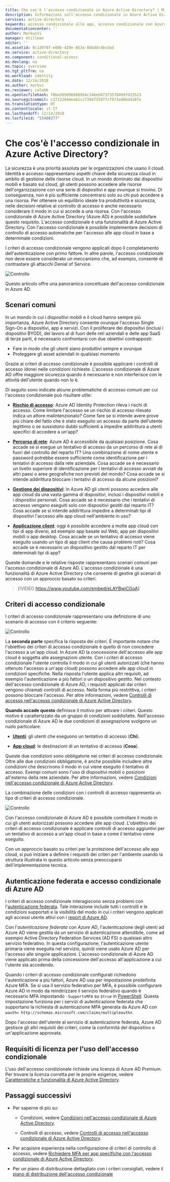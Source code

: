 ```yaml
---
title: Che cos'è l'accesso condizionale in Azure Active Directory? | Microsoft Docs
description: Informazioni sull'accesso condizionale in Azure Active Directory e su come permette di implementare decisioni di accesso automatiche basate non solo su chi tenta di accedere a una risorsa, ma anche al modo in cui si tenta di accedervi.
services: active-directory
keywords: accesso condizionale alle app, accesso condizionale con Azure AD, accesso sicuro alle risorse aziendali, criteri di accesso condizionale
documentationcenter: ''
author: MarkusVi
manager: mtillman
editor: ''
ms.assetid: 8c1d978f-e80b-420e-853a-8bbddc4bcdad
ms.service: active-directory
ms.component: conditional-access
ms.devlang: na
ms.topic: overview
ms.tgt_pltfrm: na
ms.workload: identity
ms.date: 12/14/2018
ms.author: markvi
ms.reviewer: calebb
ms.openlocfilehash: f0ba365096808954c24beb073f3570499fd23523
ms.sourcegitcommit: c37122644eab1cc739d735077cf971edb6d428fe
ms.translationtype: HT
ms.contentlocale: it-IT
ms.lasthandoff: 12/14/2018
ms.locfileid: "53408277"
---
```

# <a name="what-is-conditional-access-in-azure-active-directory"></a>Che cos'è l'accesso condizionale in Azure Active Directory?

La sicurezza è una priorità assoluta per le organizzazioni che usano il cloud. Identità e accesso rappresentano aspetti chiave della sicurezza cloud in ambito di gestione delle risorse cloud. In un mondo dominato dai dispositivi mobili e basato sul cloud, gli utenti possono accedere alle risorse dell'organizzazione con una serie di dispositivi e app ovunque si trovino. Di conseguenza, non è più sufficiente concentrarsi solo su chi può accedere a una risorsa. Per ottenere un equilibrio ideale tra produttività e sicurezza, nelle decisioni relative al controllo di accesso è anche necessario considerare il modo in cui si accede a una risorsa. Con l'accesso condizionale di Azure Active Directory (Azure AD) è possibile soddisfare questo requisito. L'accesso condizionale è una funzionalità di Azure Active Directory. Con l'accesso condizionale è possibile implementare decisioni di controllo di accesso automatiche per l'accesso alle app cloud in base a determinate condizioni. 

I criteri di accesso condizionale vengono applicati dopo il completamento dell'autenticazione con primo fattore. In altre parole, l'accesso condizionale non deve essere considerato un meccanismo che, ad esempio, consente di contrastare gli attacchi Denial of Service.  

![Controllo](./media/overview/81.png)

Questo articolo offre una panoramica concettuale dell'accesso condizionale in Azure AD.



## <a name="common-scenarios"></a>Scenari comuni

In un mondo in cui i dispositivi mobili e il cloud hanno sempre più importanza, Azure Active Directory consente ovunque l'accesso Single Sign-On a dispositivi, app e servizi. Con il proliferare dei dispositivi (inclusi i dispositivi BYOD), del lavoro al di fuori delle reti aziendali e delle app SaaS di terze parti, è necessario confrontarsi con due obiettivi contrapposti:

- Fare in modo che gli utenti siano produttivi sempre e ovunque
- Proteggere gli asset aziendali in qualsiasi momento

Grazie ai criteri di accesso condizionale è possibile applicare i controlli di accesso idonei nelle condizioni richieste. L'accesso condizionale di Azure AD offre maggiore sicurezza quando è necessario e non interferisce con le attività dell'utente quando non lo è. 

Di seguito sono indicate alcune problematiche di accesso comuni per cui l'accesso condizionale può risultare utile:



- **[Rischio di accesso](conditions.md#sign-in-risk)**: Azure AD Identity Protection rileva i rischi di accesso. Come limitare l'accesso se un rischio di accesso rilevato indica un attore malintenzionato? Come fare se si intende avere prove più chiare del fatto che è stato eseguito un accesso da parte dell'utente legittimo o se sussistono dubbi sufficienti a impedire addirittura a utenti specifici di accedere a un'app?  

- **[Percorso di rete](location-condition.md)**: Azure AD è accessibile da qualsiasi posizione. Cosa accade se si esegue un tentativo di accesso da un percorso di rete al di fuori del controllo del reparto IT? Una combinazione di nome utente e password potrebbe essere sufficiente come identificazione per i tentativi di accesso dalla rete aziendale. Cosa accade se è necessario un livello superiore di identificazione per i tentativi di accesso avviati da altri paesi o aree geografiche non previsti del mondo? Cosa accade se si intende addirittura bloccare i tentativi di accesso da alcune posizioni?  

- **[Gestione dei dispositivi](conditions.md#device-platforms)**: in Azure AD gli utenti possono accedere alle app cloud da una vasta gamma di dispositivi, inclusi i dispositivi mobili e i dispositivi personali. Cosa accade se è necessario che i tentativi di accesso vengano eseguiti solo con dispositivi gestiti dal reparto IT? Cosa accade se si intende addirittura impedire a determinati tipi di dispositivi l'accesso alle app cloud nell'ambiente in uso? 

- **[Applicazione client](conditions.md#client-apps)**: oggi è possibile accedere a molte app cloud con tipi di app diversi, ad esempio app basate sul Web, app per dispositivi mobili o app desktop. Cosa accade se un tentativo di accesso viene eseguito usando un tipo di app client che causa problemi noti? Cosa accade se è necessario un dispositivo gestito dal reparto IT per determinati tipi di app? 

Queste domande e le relative risposte rappresentano scenari comuni per l'accesso condizionale di Azure AD. L'accesso condizionale è una funzionalità di Azure Active Directory che consente di gestire gli scenari di accesso con un approccio basato su criteri.

  


> [!VIDEO https://www.youtube.com/embed/eLAYBwjCGoA]


## <a name="conditional-access-policies"></a>Criteri di accesso condizionale

I criteri di accesso condizionale rappresentano una definizione di uno scenario di accesso con il criterio seguente:

![Controllo](./media/overview/10.png)

La **seconda parte** specifica la risposta dei criteri. È importante notare che l'obiettivo dei criteri di accesso condizionale è quello di non concedere l'accesso a un'app cloud. In Azure AD la concessione dell'accesso alle app cloud è soggetta alle assegnazioni utente. Con i criteri di accesso condizionale l'utente controlla il modo in cui gli utenti autorizzati (che hanno ottenuto l'accesso a un'app cloud) possono accedere alle app cloud in condizioni specifiche. Nella risposta l'utente applica altri requisiti, ad esempio l'autenticazione a più fattori o un dispositivo gestito. Nel contesto dell'accesso condizionale di Azure AD, i requisiti applicati dai criteri vengono chiamati controlli di accesso. Nella forma più restrittiva, i criteri possono bloccare l'accesso. Per altre informazioni, vedere [Controlli di accesso nell'accesso condizionale di Azure Active Directory](controls.md).
     

**Quando accade questo** definisce il motivo per attivare i criteri. Questo motivo è caratterizzato da un gruppo di condizioni soddisfatte. Nell'accesso condizionale di Azure AD le due condizioni di assegnazione svolgono un ruolo particolare:

- **[Utenti](conditions.md#users-and-groups)**: gli utenti che eseguono un tentativo di accesso (**Chi**). 

- **[App cloud](conditions.md#cloud-apps)**: le destinazioni di un tentativo di accesso (**Cosa**).    

Queste due condizioni sono obbligatorie nei criteri di accesso condizionale. Oltre alle due condizioni obbligatorie, è anche possibile includere altre condizioni che descrivono il modo in cui viene eseguito il tentativo di accesso. Esempi comuni sono l'uso di dispositivi mobili o posizioni all'esterno della rete aziendale. Per altre informazioni, vedere [Condizioni nell'accesso condizionale di Azure Active Directory](conditions.md).   

La combinazione delle condizioni con i controlli di accesso rappresenta un tipo di criteri di accesso condizionale. 

![Controllo](./media/overview/51.png)

Con l'accesso condizionale di Azure AD è possibile controllare il modo in cui gli utenti autorizzati possono accedere alle app cloud. L'obiettivo dei criteri di accesso condizionale è applicare controlli di accesso aggiuntivi per un tentativo di accesso a un'app cloud in base a come il tentativo viene eseguito.

Con un approccio basato su criteri per la protezione dell'accesso alle app cloud, si può iniziare a definire i requisiti dei criteri per l'ambiente usando la struttura illustrata in questo articolo senza preoccuparsi dell'implementazione tecnica. 


## <a name="azure-ad-conditional-access-and-federated-authentication"></a>Autenticazione federata e accesso condizionale di Azure AD

I criteri di accesso condizionale interagiscono senza problemi con l'[autenticazione federata](../../security/azure-ad-choose-authn.md#federated-authentication). Tale interazione include tutti i controlli e le condizioni supportati e la visibilità del modo in cui i criteri vengono applicati agli accessi utente attivi con i [report di Azure AD](../reports-monitoring/concept-sign-ins.md).

Con l'*autenticazione federata con Azure AD*, l'autenticazione degli utenti ad Azure AD viene gestita da un servizio di autenticazione attendibile, come ad esempio Active Directory Federation Services (AD FS) o qualsiasi altro servizio federativo. In questa configurazione, l'autenticazione utente primaria viene eseguita nel servizio, quindi viene usato Azure AD per l'accesso alle singole applicazioni. L'accesso condizionale di Azure AD viene applicato prima della concessione dell'accesso all'applicazione a cui l'utente sta accedendo. 

Quando i criteri di accesso condizionale configurati richiedono l'autenticazione a più fattori, Azure AD usa per impostazione predefinita Azure MFA. Se si usa il servizio federativo per MFA, è possibile configurare Azure AD in modo da reindirizzare il servizio federativo quando è necessario MFA impostando `-SupportsMFA` su `$true` in [PowerShell](https://docs.microsoft.com/powershell/module/msonline/set-msoldomainfederationsettings). Questa impostazione funziona per i servizi di autenticazione federata che supportano la richiesta di autenticazione MFA generata da Azure AD con `wauth= http://schemas.microsoft.com/claims/multipleauthn`.

Dopo l'accesso dell'utente al servizio di autenticazione federata, Azure AD gestisce gli altri requisiti dei criteri, come la conformità del dispositivo o un'applicazione approvata.

## <a name="license-requirements-for-using-conditional-access"></a>Requisiti di licenza per l'uso dell'accesso condizionale

L'uso dell'accesso condizionale richiede una licenza di Azure AD Premium. Per trovare la licenza corretta per le proprie esigenze, vedere [Caratteristiche e funzionalità di Azure Active Directory](https://azure.microsoft.com/pricing/details/active-directory/).


## <a name="next-steps"></a>Passaggi successivi

- Per saperne di più su:
    - Condizioni, vedere [Condizioni nell'accesso condizionale di Azure Active Directory](conditions.md).

    - Controlli di accesso, vedere [Controlli di accesso nell'accesso condizionale di Azure Active Directory](controls.md).

- Per acquisire esperienza nella configurazione di criteri di controllo di accesso, vedere [Richiedere MFA per app specifiche con l'accesso condizionale di Azure Active Directory](app-based-mfa.md).

- Per un piano di distribuzione dettagliato con i criteri consigliati, vedere il [piano di distribuzione dell'accesso condizionale](https://aka.ms/conditionalaccessdeploymentplan)
